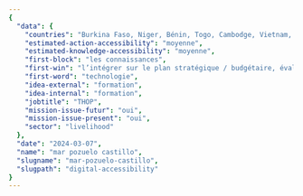 ```yaml
---
{
  "data": {
    "countries": "Burkina Faso, Niger, Bénin, Togo, Cambodge, Vietnam, Laos, Philippines, Myanmar, Thaïlande",
    "estimated-action-accessibility": "moyenne",
    "estimated-knowledge-accessibility": "moyenne",
    "first-block": "les connaissances",
    "first-win": "l’intégrer sur le plan stratégique / budgétaire, évaluer, analyser, établir un cadrage, former / sensibiliser...",
    "first-word": "technologie",
    "idea-external": "formation",
    "idea-internal": "formation",
    "jobtitle": "THOP",
    "mission-issue-futur": "oui",
    "mission-issue-present": "oui",
    "sector": "livelihood"
  },
  "date": "2024-03-07",
  "name": "mar pozuelo castillo",
  "slugname": "mar-pozuelo-castillo",
  "slugpath": "digital-accessibility"
}
---
```

